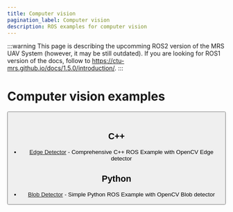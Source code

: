 ```yaml
---
title: Computer vision
pagination_label: Computer vision
description: ROS examples for computer vision
---
```


:::warning
This page is describing the upcomming ROS2 version of the MRS UAV System (however, it may be still outdated). If you are looking for ROS1 version of the docs, follow to https://ctu-mrs.github.io/docs/1.5.0/introduction/.
:::

# Computer vision examples

<Button label="🔗 ctu-mrs/mrs_computer_vision_examples repository" link="https://github.com/ctu-mrs/mrs_computer_vision_examples" block /><br />

## C++

* [Edge Detector](./cpp/edge_detector) - Comprehensive C++ ROS Example with OpenCV Edge detector

## Python

* [Blob Detector](./python/blob_detector) - Simple Python ROS Example with OpenCV Blob detector
